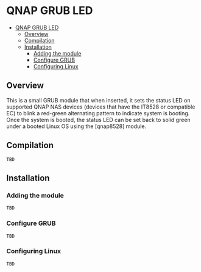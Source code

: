 # QNAP GRUB LED

- [QNAP GRUB LED](#qnap-grub-led)
  - [Overview](#overview)
  - [Compilation](#compilation)
  - [Installation](#installation)
    - [Adding the module](#adding-the-module)
    - [Configure GRUB](#configure-grub)
    - [Configuring Linux](#configuring-linux)

## Overview

This is a small GRUB module that when inserted, it sets the status LED on supported QNAP NAS devices (devices that have the IT8528 or compatible EC) to blink a red-green alternating pattern to indicate system is booting. Once the system is booted, the status LED can be set back to solid green under a booted Linux OS using the [qnap8528] module.

## Compilation
    TBD

## Installation
### Adding the module
    TBD
### Configure GRUB
    TBD
### Configuring Linux
    TBD
